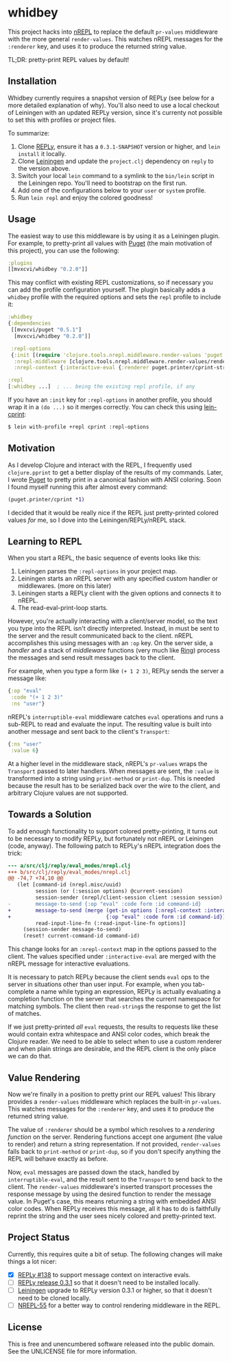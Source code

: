 whidbey
=======

This project hacks into [nREPL](https://github.com/clojure/tools.nrepl) to
replace the default `pr-values` middleware with the more general
`render-values`. This watches nREPL messages for the `:renderer` key, and uses
it to produce the returned string value.

TL;DR: pretty-print REPL values by default!

## Installation

Whidbey currently requires a snapshot version of REPLy (see below for a more
detailed explanation of why). You'll also need to use a local checkout of
Leiningen with an updated REPLy version, since it's currenty not possible to set
this with profiles or project files.

To summarize:
 1. Clone [REPLy](https://github.com/trptcolin/reply), ensure it has a `0.3.1-SNAPSHOT` version or higher, and `lein install` it locally.
 2. Clone [Leiningen](https://github.com/technomancy/leiningen) and update the `project.clj` dependency on `reply` to the version above.
 3. Switch your local `lein` command to a symlink to the `bin/lein` script in the Leiningen repo. You'll need to bootstrap on the first run.
 4. Add one of the configurations below to your `user` or `system` profile.
 5. Run `lein repl` and enjoy the colored goodness!

## Usage

The easiest way to use this middleware is by using it as a Leiningen plugin.
For example, to pretty-print all values with
[Puget](https://github.com/greglook/puget) (the main motivation of this
project), you can use the following:

```clojure
:plugins
[[mvxcvi/whidbey "0.2.0"]]
```

This may conflict with existing REPL customizations, so if necessary you can add
the profile configuration yourself. The plugin basically adds a `whidbey`
profile with the required options and sets the `repl` profile to include it:

```clojure
:whidbey
{:dependencies
 [[mvxcvi/puget "0.5.1"]
  [mvxcvi/whidbey "0.2.0"]]

 :repl-options
 {:init [(require 'clojure.tools.nrepl.middleware.render-values 'puget.printer)]
  :nrepl-middleware [clojure.tools.nrepl.middleware.render-values/render-values]
  :nrepl-context {:interactive-eval {:renderer puget.printer/cprint-str}}}}

:repl
[:whidbey ...]  ; ... being the existing repl profile, if any
```

If you have an `:init` key for `:repl-options` in another profile, you should
wrap it in a `(do ...)` so it merges correctly. You can check this using
[lein-cprint](https://github.com/greglook/lein-cprint):

```bash
$ lein with-profile +repl cprint :repl-options
```

## Motivation

As I develop Clojure and interact with the REPL, I frequently used
`clojure.pprint` to get a better display of the results of my commands. Later, I
wrote [Puget](https://github.greglook/puget) to pretty print in a canonical
fashion with ANSI coloring. Soon I found myself running this after almost every
command:

```clojure
(puget.printer/cprint *1)
```

I decided that it would be really nice if the REPL just pretty-printed colored
values _for_ me, so I dove into the Leiningen/REPLy/nREPL stack.

## Learning to REPL

When you start a REPL, the basic sequence of events looks like this:

 1. Leiningen parses the `:repl-options` in your project map.
 2. Leiningen starts an nREPL server with any specified custom handler or
    middlewares. (more on this later)
 3. Leiningen starts a REPLy client with the given options and connects it to
    nREPL.
 4. The read-eval-print-loop starts.

However, you're actually interacting with a client/server model, so the text you
type into the REPL isn't directly interpreted. Instead, in must be sent to the
server and the result communicated back to the client. nREPL accomplishes this
using messages with an `:op` key. On the server side, a _handler_ and a stack of
_middleware_ functions (very much like
[Ring](https://github.com/ring-clojure/ring)) process the messages and send
result messages back to the client.

For example, when you type a form like `(+ 1 2 3)`, REPLy sends the server a
message like:

```clojure
{:op "eval"
 :code "(+ 1 2 3)"
 :ns "user"}
```

nREPL's `interruptible-eval` middleware catches `eval` operations and runs a
sub-REPL to read and evaluate the input. The resulting value is built into
another message and sent back to the client's `Transport`:

```clojure
{:ns "user"
 :value 6}
```

At a higher level in the middleware stack, nREPL's `pr-values` wraps the
`Transport` passed to later handlers. When messages are sent, the `:value` is
transformed into a string using `print-method` or `print-dup`. This is needed
because the result has to be serialized back over the wire to the client, and
arbitrary Clojure values are not supported.

## Towards a Solution

To add enough functionality to support colored pretty-printing, it turns out to
be necessary to modify REPLy, but fortunately not nREPL or Leiningen (code,
anyway). The following patch to REPLy's nREPL integration does the trick:

```diff
--- a/src/clj/reply/eval_modes/nrepl.clj
+++ b/src/clj/reply/eval_modes/nrepl.clj
@@ -74,7 +74,10 @@
   (let [command-id (nrepl.misc/uuid)
         session (or (:session options) @current-session)
         session-sender (nrepl/client-session client :session session)
-        message-to-send {:op "eval" :code form :id command-id}
+        message-to-send (merge (get-in options [:nrepl-context :interactive-eval])
+                               {:op "eval" :code form :id command-id})
         read-input-line-fn (:read-input-line-fn options)]
     (session-sender message-to-send)
     (reset! current-command-id command-id)
```

This change looks for an `:nrepl-context` map in the options passed to the
client. The values specified under `:interactive-eval` are merged with the
nREPL message for interactive evaluations.

It is necessary to patch REPLy because the client sends `eval` ops to the server
in situations other than user input. For example, when you tab-complete a name
while typing an expression, REPLy is actually evaluating a completion function
on the server that searches the current namespace for matching symbols. The
client then `read-string`s the response to get the list of matches.

If we just pretty-printed _all_ `eval` requests, the results to requests like
these would contain extra whitespace and ANSI color codes, which break the
Clojure reader. We need to be able to select when to use a custom renderer and
when plain strings are desirable, and the REPL client is the only place we can
do that.

## Value Rendering

Now we're finally in a position to pretty print our REPL values! This library
provides a `render-values` middleware which replaces the built-in `pr-values`.
This watches messages for the `:renderer` key, and uses it to produce the
returned string value.

The value of `:renderer` should be a symbol which resolves to a _rendering
function_ on the server. Rendering functions accept one argument (the value to
render) and return a string representation. If not provided, `render-values`
falls back to `print-method` or `print-dup`, so if you don't specify anything
the REPL will behave exactly as before.

Now, `eval` messages are passed down the stack, handled by `interruptible-eval`,
and the result sent to the `Transport` to send back to the client. The
`render-values` middleware's inserted transport processes the response message
by using the desired function to render the message value. In Puget's case, this
means returning a string with embedded ANSI color codes. When REPLy receives
this message, all it has to do is faithfully reprint the string and the user
sees nicely colored and pretty-printed text.

## Project Status

Currently, this requires quite a bit of setup. The following changes will make
things a lot nicer:
- [X] [REPLy #138](https://github.com/trptcolin/reply/pull/138) to support
  message context on interactive evals.
- [ ] [REPLy release 0.3.1](https://github.com/trptcolin/reply) so that it
  doesn't need to be installed locally.
- [ ] [Leiningen](https://github.com/technomancy/leiningen) upgrade to REPLy
  version 0.3.1 or higher, so that it doesn't need to be cloned locally.
- [ ] [NREPL-55](http://dev.clojure.org/jira/browse/NREPL-55) for a better way
  to control rendering middleware in the REPL.

## License

This is free and unencumbered software released into the public domain.
See the UNLICENSE file for more information.
